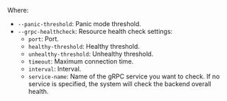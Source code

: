 Where:
* `--panic-threshold`: Panic mode threshold.
* `--grpc-healthcheck`: Resource health check settings:
  * `port`: Port.
  * `healthy-threshold`: Healthy threshold.
  * `unhealthy-threshold`: Unhealthy threshold.
  * `timeout`: Maximum connection time.
  * `interval`: Interval.
  * `service-name`: Name of the gRPC service you want to check. If no service is specified, the system will check the backend overall health.